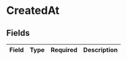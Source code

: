 # CreatedAt


## Fields

| Field       | Type        | Required    | Description |
| ----------- | ----------- | ----------- | ----------- |